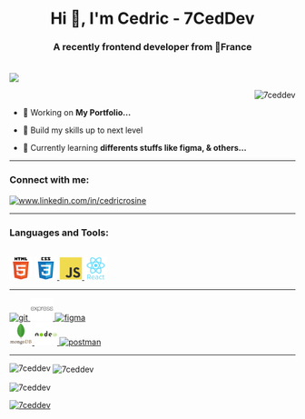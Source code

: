 <h1 align="center">Hi 👋, I'm Cedric - 7CedDev</h1>
<h3 align="center">A recently frontend developer from 📍France</h3>
<br>
<img align="center" src="https://media1.giphy.com/media/qgQUggAC3Pfv687qPC/giphy.gif?cid=ecf05e47qechttlh2kznnj6frc6p7jgci2qywx2glsc317bq&ep=v1_gifs_search&rid=giphy.gif&ct=g" >

<p align="right"> <img src="https://komarev.com/ghpvc/?username=7ceddev&label=Profile%20views&color=0e75b6&style=flat" alt="7ceddev" /> </p>



- 🔭 Working on **My Portfolio...**

- 🚀 Build my skills up to next level

- 🌱 Currently learning **differents stuffs like figma, & others...**

<hr>  

<h3 align="left">Connect with me:</h3>
<p align="left">
<a href="https://linkedin.com/in/www.linkedin.com/in/cedricrosine" target="blank"><img align="center" src="https://raw.githubusercontent.com/rahuldkjain/github-profile-readme-generator/master/src/images/icons/Social/linked-in-alt.svg" alt="www.linkedin.com/in/cedricrosine" height="30" width="40" /></a>
</p>



<hr>

<h3 align="left">Languages and Tools:</h3>
<p align="left"> 
  <br
  <a href="https://www.w3.org/html/" target="_blank" rel="noreferrer"> <img src="https://raw.githubusercontent.com/devicons/devicon/master/icons/html5/html5-original-wordmark.svg" alt="html5" width="40" height="40"/> </a> 
  <a href="https://www.w3schools.com/css/" target="_blank" rel="noreferrer"> <img src="https://raw.githubusercontent.com/devicons/devicon/master/icons/css3/css3-original-wordmark.svg" alt="css3" width="40" height="40"/> </a> 
  <a href="https://developer.mozilla.org/en-US/docs/Web/JavaScript" target="_blank" rel="noreferrer"> <img src="https://raw.githubusercontent.com/devicons/devicon/master/icons/javascript/javascript-original.svg" alt="javascript" width="40" height="40"/> </a> 
  <a href="https://reactjs.org/" target="_blank" rel="noreferrer"> <img src="https://raw.githubusercontent.com/devicons/devicon/master/icons/react/react-original-wordmark.svg" alt="react" width="40" height="40"/> </a> 
  <hr>
  <a href="https://git-scm.com/" target="_blank" rel="noreferrer"> <img src="https://www.vectorlogo.zone/logos/git-scm/git-scm-icon.svg" alt="git" width="40" height="40"/> </a>
  <a href="https://expressjs.com" target="_blank" rel="noreferrer"> <img src="https://raw.githubusercontent.com/devicons/devicon/master/icons/express/express-original-wordmark.svg" alt="express" width="40" height="40"/> </a> 
  <a href="https://www.figma.com/" target="_blank" rel="noreferrer"> <img src="https://www.vectorlogo.zone/logos/figma/figma-icon.svg" alt="figma" width="40" height="40"/> </a> 
  <br>
  <a href="https://www.mongodb.com/" target="_blank" rel="noreferrer"> <img src="https://raw.githubusercontent.com/devicons/devicon/master/icons/mongodb/mongodb-original-wordmark.svg" alt="mongodb" width="40" height="40"/> </a> 
  <a href="https://nodejs.org" target="_blank" rel="noreferrer"> <img src="https://raw.githubusercontent.com/devicons/devicon/master/icons/nodejs/nodejs-original-wordmark.svg" alt="nodejs" width="40" height="40"/> </a> 
  <a href="https://postman.com" target="_blank" rel="noreferrer"> <img src="https://www.vectorlogo.zone/logos/getpostman/getpostman-icon.svg" alt="postman" width="40" height="40"/> </a> 
  
<hr>

<p><img align="left" src="https://github-readme-stats.vercel.app/api/top-langs?username=7ceddev&show_icons=true&locale=en&layout=compact" alt="7ceddev" /></p>

<p>&nbsp;<img align="center" src="https://github-readme-stats.vercel.app/api?username=7ceddev&show_icons=true&locale=en" alt="7ceddev" /></p>

<p><img align="center" src="https://github-readme-streak-stats.herokuapp.com/?user=7ceddev&" alt="7ceddev" /></p>

<p align="left"> <a href="https://github.com/ryo-ma/github-profile-trophy"><img src="https://github-profile-trophy.vercel.app/?username=7ceddev" alt="7ceddev" /></a> </p>

